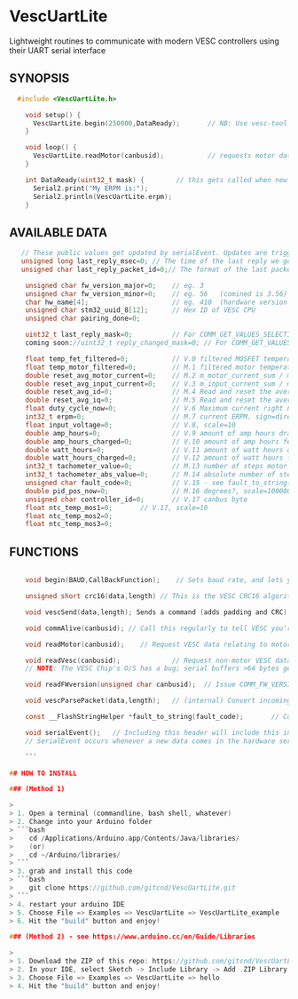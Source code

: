 # VescUartLite

Lightweight routines to communicate with modern VESC controllers using their UART serial interface

## SYNOPSIS


```C
  #include <VescUartLite.h>

    void setup() {
      VescUartLite.begin(250000,DataReady);       // NB: Use vesc-tool to change vesc default baud to 250000 (115200 default does not work on 8mhz or 16mhz MCUs like arduino)
    }

    void loop() {
      VescUartLite.readMotor(canbusid);           // requests motor data (put 0 for canbusid if you have only 1 vesc) - calls your DataReady() function when it arrives
    }

    int DataReady(uint32_t mask) {        // this gets called when new data comes in.  The mask says what's new.
      Serial2.print("My ERPM is:");
      Serial2.println(VescUartLite.erpm);
    }
  ```

## AVAILABLE DATA


```C
   // These public values get updated by serialEvent. Updates are triggered by readMotor / readVesca / etc
   unsigned long last_reply_msec=0;	// The time of the last reply we got
   unsigned char last_reply_packet_id=0;// The format of the last packet we got over serial (eg: COMM_GET_VALUES_SELECTIVE)

    unsigned char fw_version_major=0;    // eg. 3
    unsigned char fw_version_minor=0;    // eg. 56   (comined is 3.56)
    char hw_name[4];                     // eg. 410  (hardware version 4.10)
    unsigned char stm32_uuid_8[12];      // Hex ID of VESC CPU
    unsigned char pairing_done=0;

    uint32_t last_reply_mask=0;          // For COMM_GET_VALUES_SELECTIVE replies - indicates which data values just got updates
    coming soon://uint32_t reply_changed_mask=0; // For COMM_GET_VALUES_SELECTIVE replies - indicates which data values just got updates, and differ from the last reading

    float temp_fet_filtered=0;           // V.0 filtered MOSFET temperature, scale=10
    float temp_motor_filtered=0;         // M.1 filtered motor temperature, scale=10
    double reset_avg_motor_current=0;    // M.2 m_motor_current_sum / m_motor_current_iterations, scale=100
    double reset_avg_input_current=0;    // V.3 m_input_current_sum / m_input_current_iterations, scale=100
    double reset_avg_id=0;               // M.4 Read and reset the average direct axis motor current. (FOC only), scale=100
    double reset_avg_iq=0;               // M.5 Read and reset the average quadrature axis motor current. (FOC only), scale=100
    float duty_cycle_now=0;              // V.6 Maximum current right now ?, scale=1000
    int32_t erpm=0;                      // M.7 current ERPM. sign=direction of motor. divide by (motor poles/2) to get RPM. "  return m_pll_speed / ((2.0 * M_PI) / 60.0); " scale=1
    float input_voltage=0;               // V.8, scale=10
    double amp_hours=0;                  // V.9 amount of amp hours drawn from the input source., scale=10000
    double amp_hours_charged=0;          // V.10 amount of amp hours fed back into the input source., scale=10000
    double watt_hours=0;                 // V.11 amount of watt hours drawn from the input source., scale=10000
    double watt_hours_charged=0;         // V.12 amount of watt hours fed back into the input source., scale=10000
    int32_t tachometer_value=0;          // M.13 number of steps motor has rotated. negative=backwards.  Motor revolutions will be this number divided by (3 * MOTOR_POLE_NUMBER).  , scale=1
    int32_t tachometer_abs_value=0;      // M.14 absolute number of steps the motor has rotated. (see above re div), scale=1
    unsigned char fault_code=0;          // V.15 - see fault_to_string() function
    double pid_pos_now=0;                // M.16 degrees?, scale=1000000
    unsigned char controller_id=0;       // V.17 canbus byte
    float ntc_temp_mos1=0;       // V.17, scale=10
    float ntc_temp_mos2=0;
    float ntc_temp_mos3=0;
 ```

## FUNCTIONS


```C

    void begin(BAUD,CallBackFunction);    // Sets baud rate, and lets you tell VescUartLite which of your functions you want to call when data is ready

    unsigned short crc16(data,length) // This is the VESC CRC16 algorithm - it's internal, but public in case others want to use this

    void vescSend(data,length); Sends a command (adds padding and CRC) over UART to the VESC - this is internal, but public in case others want to use this

    void commAlive(canbusid); // Call this regularly to tell VESC you're still alive.

    void readMotor(canbusid);    // Request VESC data relating to motors be sent back to us

    void readVesc(canbusid);             // Request non-motor VESC data be sent back to us
    // NOTE: The VESC Chip's O/S has a bug; serial buffers >64 bytes get truncated, so reading all VESC data now requires you make 2 calls, to get <64 bytes each time

    void readFWversion(unsigned char canbusid);  // Issue COMM_FW_VERSION request

    void vescParsePacket(data,length);   // (internal) Convert incoming packets into vesc data variables

    const __FlashStringHelper *fault_to_string(fault_code);       // Convert VESC (and our) fault numbers to words.

    void serialEvent();   // Including this header will include this interrupt function (which assembles VESC packets) in your code.
    // SerialEvent occurs whenever a new data comes in the hardware serial RX. Multiple bytes of data may be available.

    ```

## HOW TO INSTALL

### (Method 1)

>
> 1. Open a terminal (commandline, bash shell, whatever)
> 2. Change into your Arduino folder
> ```bash
>    cd /Applications/Arduino.app/Contents/Java/libraries/
>    (or)
>    cd ~/Arduino/libraries/
> ```
> 3. grab and install this code
> ```bash
>    git clone https://github.com/gitcnd/VescUartLite.git
> ```
> 4. restart your arduino IDE
> 5. Choose File => Examples => VescUartLite => VescUartLite_example
> 6. Hit the "build" button and enjoy!

### (Method 2) - see https://www.arduino.cc/en/Guide/Libraries

>
> 1. Download the ZIP of this repo: https://github.com/gitcnd/VescUartLite/archive/master.zip
> 2. In your IDE, select Sketch -> Include Library -> Add .ZIP Library
> 3. Choose File => Examples => VescUartLite => hello
> 4. Hit the "build" button and enjoy!
